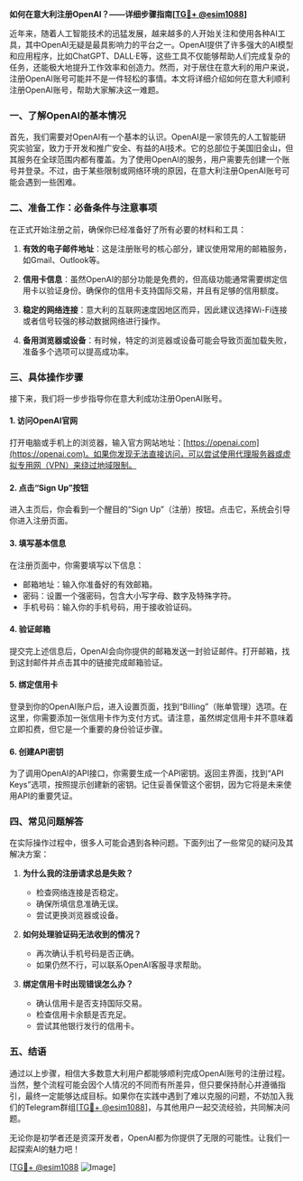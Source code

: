 **如何在意大利注册OpenAI？——详细步骤指南[[TG💪+ @esim1088](https://t.me/s/esim1088)]**

近年来，随着人工智能技术的迅猛发展，越来越多的人开始关注和使用各种AI工具，其中OpenAI无疑是最具影响力的平台之一。OpenAI提供了许多强大的AI模型和应用程序，比如ChatGPT、DALL·E等，这些工具不仅能够帮助人们完成复杂的任务，还能极大地提升工作效率和创造力。然而，对于居住在意大利的用户来说，注册OpenAI账号可能并不是一件轻松的事情。本文将详细介绍如何在意大利顺利注册OpenAI账号，帮助大家解决这一难题。

### 一、了解OpenAI的基本情况

首先，我们需要对OpenAI有一个基本的认识。OpenAI是一家领先的人工智能研究实验室，致力于开发和推广安全、有益的AI技术。它的总部位于美国旧金山，但其服务在全球范围内都有覆盖。为了使用OpenAI的服务，用户需要先创建一个账号并登录。不过，由于某些限制或网络环境的原因，在意大利注册OpenAI账号可能会遇到一些困难。

### 二、准备工作：必备条件与注意事项

在正式开始注册之前，确保你已经准备好了所有必要的材料和工具：

1. **有效的电子邮件地址**：这是注册账号的核心部分，建议使用常用的邮箱服务，如Gmail、Outlook等。
   
2. **信用卡信息**：虽然OpenAI的部分功能是免费的，但高级功能通常需要绑定信用卡以验证身份。确保你的信用卡支持国际交易，并且有足够的信用额度。

3. **稳定的网络连接**：意大利的互联网速度因地区而异，因此建议选择Wi-Fi连接或者信号较强的移动数据网络进行操作。

4. **备用浏览器或设备**：有时候，特定的浏览器或设备可能会导致页面加载失败，准备多个选项可以提高成功率。

### 三、具体操作步骤

接下来，我们将一步步指导你在意大利成功注册OpenAI账号。

#### 1. 访问OpenAI官网

打开电脑或手机上的浏览器，输入官方网站地址：[https://openai.com](https://openai.com)。如果你发现无法直接访问，可以尝试使用代理服务器或虚拟专用网（VPN）来绕过地域限制。

#### 2. 点击“Sign Up”按钮

进入主页后，你会看到一个醒目的“Sign Up”（注册）按钮。点击它，系统会引导你进入注册页面。

#### 3. 填写基本信息

在注册页面中，你需要填写以下信息：
   - 邮箱地址：输入你准备好的有效邮箱。
   - 密码：设置一个强密码，包含大小写字母、数字及特殊字符。
   - 手机号码：输入你的手机号码，用于接收验证码。

#### 4. 验证邮箱

提交完上述信息后，OpenAI会向你提供的邮箱发送一封验证邮件。打开邮箱，找到这封邮件并点击其中的链接完成邮箱验证。

#### 5. 绑定信用卡

登录到你的OpenAI账户后，进入设置页面，找到“Billing”（账单管理）选项。在这里，你需要添加一张信用卡作为支付方式。请注意，虽然绑定信用卡并不意味着立即扣费，但它是一个重要的身份验证步骤。

#### 6. 创建API密钥

为了调用OpenAI的API接口，你需要生成一个API密钥。返回主界面，找到“API Keys”选项，按照提示创建新的密钥。记住妥善保管这个密钥，因为它将是未来使用API的重要凭证。

### 四、常见问题解答

在实际操作过程中，很多人可能会遇到各种问题。下面列出了一些常见的疑问及其解决方案：

1. **为什么我的注册请求总是失败？**
   - 检查网络连接是否稳定。
   - 确保所填信息准确无误。
   - 尝试更换浏览器或设备。

2. **如何处理验证码无法收到的情况？**
   - 再次确认手机号码是否正确。
   - 如果仍然不行，可以联系OpenAI客服寻求帮助。

3. **绑定信用卡时出现错误怎么办？**
   - 确认信用卡是否支持国际交易。
   - 检查信用卡余额是否充足。
   - 尝试其他银行发行的信用卡。

### 五、结语

通过以上步骤，相信大多数意大利用户都能够顺利完成OpenAI账号的注册过程。当然，整个流程可能会因个人情况的不同而有所差异，但只要保持耐心并遵循指引，最终一定能够达成目标。如果你在实践中遇到了难以克服的问题，不妨加入我们的Telegram群组[[TG💪+ @esim1088](https://t.me/s/esim1088)]，与其他用户一起交流经验，共同解决问题。

无论你是初学者还是资深开发者，OpenAI都为你提供了无限的可能性。让我们一起探索AI的魅力吧！

[[TG💪+ @esim1088](https://t.me/s/esim1088) ![Image](https://i.postimg.cc/4NQfJmqS/Snipaste-2025-05-13-00-14-12.png)]